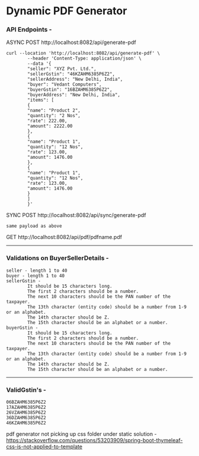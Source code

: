 # Dynamic PDF Generator

### API Endpoints -

ASYNC POST http://localhost:8082/api/generate-pdf
```
curl --location 'http://localhost:8082/api/generate-pdf' \
        --header 'Content-Type: application/json' \
        --data '{
        "seller": "XYZ Pvt. Ltd.",
        "sellerGstin": "46KZAHM6385P6Z2",
        "sellerAddress": "New Delhi, India",
        "buyer": "Vedant Computers",
        "buyerGstin": "16BZAHM6385P6Z2",
        "buyerAddress": "New Delhi, India",
        "items": [
        {
        "name": "Product 2",
        "quantity": "2 Nos",
        "rate": 222.00,
        "amount": 2222.00
        },
        {
        "name": "Product 1",
        "quantity": "12 Nos",
        "rate": 123.00,
        "amount": 1476.00
        },
        {
        "name": "Product 1",
        "quantity": "12 Nos",
        "rate": 123.00,
        "amount": 1476.00
        }
        ]
        }'
```
SYNC POST http://localhost:8082/api/sync/generate-pdf
```text
same payload as above
```
GET http://localhost:8082/api/pdf/pdfname.pdf

-----
### Validations on BuyerSellerDetails -
```
seller - length 1 to 40
buyer - length 1 to 40
sellerGstin - 
        It should be 15 characters long.
        The first 2 characters should be a number.
        The next 10 characters should be the PAN number of the taxpayer.
        The 13th character (entity code) should be a number from 1-9 or an alphabet.
        The 14th character should be Z.
        The 15th character should be an alphabet or a number.
buyerGstin - 
        It should be 15 characters long.
        The first 2 characters should be a number.
        The next 10 characters should be the PAN number of the taxpayer.
        The 13th character (entity code) should be a number from 1-9 or an alphabet.
        The 14th character should be Z.
        The 15th character should be an alphabet or a number.
```
-----
### ValidGstin's -
```
06BZAHM6385P6Z2
17AZAHM6385P6Z2
26VZAHM6385P6Z2
36DZAHM6385P6Z2
46KZAHM6385P6Z2
```

pdf generator not picking up css folder under static solution -
https://stackoverflow.com/questions/53203909/spring-boot-thymeleaf-css-is-not-applied-to-template